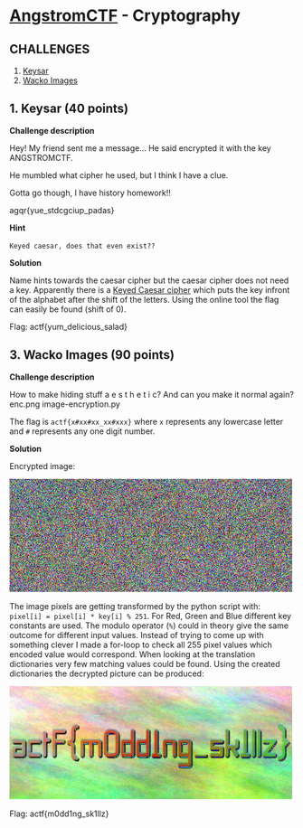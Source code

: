 [AngstromCTF](https://2020.angstromctf.com/challenges) - Cryptography
===============

CHALLENGES
----------------------

1. [ Keysar ](#keysar)
3. [ Wacko Images ](#wacko)

<a name="keysar"></a>
## 1. Keysar (40 points)

**Challenge description**

Hey! My friend sent me a message... He said encrypted it with the key ANGSTROMCTF.

He mumbled what cipher he used, but I think I have a clue.

Gotta go though, I have history homework!!

agqr{yue_stdcgciup_padas}

**Hint**

`Keyed caesar, does that even exist??`

**Solution**

Name hints towards the caesar cipher but the caesar cipher does not need a key. Apparently there is a [Keyed Caesar cipher](http://rumkin.com/tools/cipher/caesar-keyed.php) which puts the key infront of the alphabet after the shift of the letters. Using the online tool the flag can easily be found (shift of 0).

Flag: actf{yum_delicious_salad}

<a name="wacko"></a>
## 3. Wacko Images (90 points)

**Challenge description**

How to make hiding stuff a e s t h e t i c? And can you make it normal again? enc.png image-encryption.py

The flag is `actf{x#xx#xx_xx#xxx}` where `x` represents any lowercase letter and `#` represents any one digit number.

**Solution**

Encrypted image:

![img/enc.png](img/enc.png)

The image pixels are getting transformed by the python script with: 
`pixel[i] = pixel[i] * key[i] % 251`. 
For Red, Green and Blue different key constants are used. The modulo operator (`%`) could in theory give the same outcome for different input values. Instead of trying to come up with something clever I made a for-loop to check all 255 pixel values which encoded value would correspond.
When looking at the translation dictionaries very few matching values could be found. Using the created dictionaries the decrypted picture can be produced:

![img/dec.png](img/dec.png)

Flag: actf{m0dd1ng_sk1llz}

